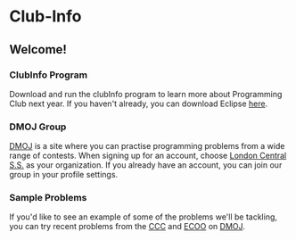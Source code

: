 # Club-Info

## Welcome!

### ClubInfo Program

Download and run the clubInfo program to learn more about Programming Club next year. If you haven't already, you can download Eclipse [here](http://www.eclipse.org/downloads/).

### DMOJ Group

[DMOJ](https://dmoj.ca/) is a site where you can practise programming problems from a wide range of contests. When signing up for an account, choose [London Central S.S.](https://dmoj.ca/organization/LCSS/users) as your organization. If you already have an account, you can join our group in your profile settings.

### Sample Problems

If you'd like to see an example of some of the problems we'll be tackling, you can try recent problems from the [CCC](https://dmoj.ca/problems/?search=17&category=4) and [ECOO](https://dmoj.ca/problems/?search=17&category=2) on [DMOJ](https://dmoj.ca/).
